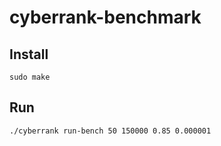 # cyberrank-benchmark

## Install

```
sudo make
```

## Run
```
./cyberrank run-bench 50 150000 0.85 0.000001
```